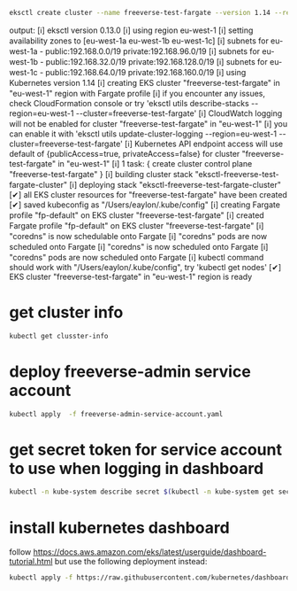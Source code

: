 ```bash
eksctl create cluster --name freeverse-test-fargate --version 1.14 --region eu-west-1 --fargate --profile eaylon-freeverse
```
output:
[ℹ]  eksctl version 0.13.0
[ℹ]  using region eu-west-1
[ℹ]  setting availability zones to [eu-west-1a eu-west-1b eu-west-1c]
[ℹ]  subnets for eu-west-1a - public:192.168.0.0/19 private:192.168.96.0/19
[ℹ]  subnets for eu-west-1b - public:192.168.32.0/19 private:192.168.128.0/19
[ℹ]  subnets for eu-west-1c - public:192.168.64.0/19 private:192.168.160.0/19
[ℹ]  using Kubernetes version 1.14
[ℹ]  creating EKS cluster "freeverse-test-fargate" in "eu-west-1" region with Fargate profile
[ℹ]  if you encounter any issues, check CloudFormation console or try 'eksctl utils describe-stacks --region=eu-west-1 --cluster=freeverse-test-fargate'
[ℹ]  CloudWatch logging will not be enabled for cluster "freeverse-test-fargate" in "eu-west-1"
[ℹ]  you can enable it with 'eksctl utils update-cluster-logging --region=eu-west-1 --cluster=freeverse-test-fargate'
[ℹ]  Kubernetes API endpoint access will use default of {publicAccess=true, privateAccess=false} for cluster "freeverse-test-fargate" in "eu-west-1"
[ℹ]  1 task: { create cluster control plane "freeverse-test-fargate" }
[ℹ]  building cluster stack "eksctl-freeverse-test-fargate-cluster"
[ℹ]  deploying stack "eksctl-freeverse-test-fargate-cluster"
[✔]  all EKS cluster resources for "freeverse-test-fargate" have been created
[✔]  saved kubeconfig as "/Users/eaylon/.kube/config"
[ℹ]  creating Fargate profile "fp-default" on EKS cluster "freeverse-test-fargate"
[ℹ]  created Fargate profile "fp-default" on EKS cluster "freeverse-test-fargate"
[ℹ]  "coredns" is now schedulable onto Fargate
[ℹ]  "coredns" pods are now scheduled onto Fargate
[ℹ]  "coredns" is now scheduled onto Fargate
[ℹ]  "coredns" pods are now scheduled onto Fargate
[ℹ]  kubectl command should work with "/Users/eaylon/.kube/config", try 'kubectl get nodes'
[✔]  EKS cluster "freeverse-test-fargate" in "eu-west-1" region is ready

# get cluster info
```bash
kubectl get clusster-info
```

# deploy freeverse-admin service account
```bash
kubectl apply  -f freeverse-admin-service-account.yaml
```

# get secret token for service account to use when logging in dashboard
```bash
kubectl -n kube-system describe secret $(kubectl -n kube-system get secret | grep freeverse-admin | awk '{print $1}')
```

# install kubernetes dashboard
follow https://docs.aws.amazon.com/eks/latest/userguide/dashboard-tutorial.html
but use the following deployment instead:
```bash
kubectl apply -f https://raw.githubusercontent.com/kubernetes/dashboard/v1.10.1/src/deploy/recommended/kubernetes-dashboard.yaml
```
